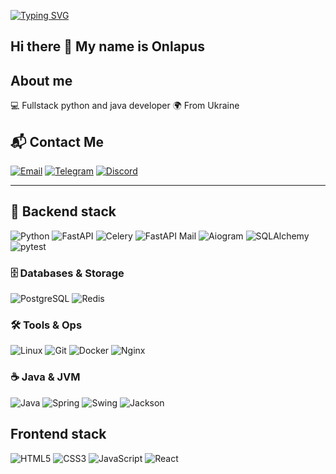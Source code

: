 [![Typing SVG](https://readme-typing-svg.herokuapp.com?font=Fira+Code&size=30&pause=1000&color=00FFAA&center=true&width=600&lines=Hey,+I'm+Onlapus;Async+Cutlet+in+Action;Backends,+Frontend,+Chaos)](https://git.io/typing-svg)

## Hi there 👋 My name is Onlapus

## About me
💻 Fullstack python and java developer 
🌍 From Ukraine


## 📬 Contact Me

[![Email](https://img.shields.io/badge/Email-onlapus@proton.me-cyan?style=for-the-badge&logo=gmail&logoColor=white)](mailto:onlapus@proton.me)
[![Telegram](https://img.shields.io/badge/Telegram-@onlapus-0088CC?style=for-the-badge&logo=telegram&logoColor=white)](https://t.me/onlapus)
[![Discord](https://img.shields.io/badge/Discord-onlapus-5865F2?style=for-the-badge&logo=discord&logoColor=white)](https://discordapp.com/users/onlapus)

---

## 🔹 Backend stack

![Python](https://img.shields.io/badge/Python-3776AB?style=for-the-badge&logo=python&logoColor=white)
![FastAPI](https://img.shields.io/badge/FastAPI-009688?style=for-the-badge&logo=fastapi&logoColor=white)
![Celery](https://img.shields.io/badge/Celery-4DB2FF?style=for-the-badge&logo=celery&logoColor=white)
![FastAPI Mail](https://img.shields.io/badge/FastAPI--Mail-5C5CFF?style=for-the-badge&logo=mailchimp&logoColor=white)
![Aiogram](https://img.shields.io/badge/Aiogram-0088CC?style=for-the-badge&logo=telegram&logoColor=white)
![SQLAlchemy](https://img.shields.io/badge/SQLAlchemy-136791?style=for-the-badge&logo=sqlalchemy&logoColor=white)
![pytest](https://img.shields.io/badge/pytest-0A9EDC?style=for-the-badge&logo=pytest&logoColor=white)

### 🗄 Databases & Storage
![PostgreSQL](https://img.shields.io/badge/PostgreSQL-336791?style=for-the-badge&logo=postgresql&logoColor=white)
![Redis](https://img.shields.io/badge/Redis-DC382D?style=for-the-badge&logo=redis&logoColor=white)

### 🛠 Tools & Ops
![Linux](https://img.shields.io/badge/Linux-FCC624?style=for-the-badge&logo=linux&logoColor=black)
![Git](https://img.shields.io/badge/Git-F05032?style=for-the-badge&logo=git&logoColor=white)
![Docker](https://img.shields.io/badge/Docker-2496ED?style=for-the-badge&logo=docker&logoColor=white)
![Nginx](https://img.shields.io/badge/Nginx-269539?style=for-the-badge&logo=nginx&logoColor=white)

### ☕ Java & JVM
![Java](https://img.shields.io/badge/Java-007396?style=for-the-badge&logo=java&logoColor=white)
![Spring](https://img.shields.io/badge/Spring-6DB33F?style=for-the-badge&logo=spring&logoColor=white)
![Swing](https://img.shields.io/badge/Swing-FF6F00?style=for-the-badge&logo=java&logoColor=white)
![Jackson](https://img.shields.io/badge/Jackson-29A9DE?style=for-the-badge&logo=java&logoColor=white)

## Frontend stack
![HTML5](https://img.shields.io/badge/HTML5-E34F26?style=for-the-badge&logo=html5&logoColor=white)
![CSS3](https://img.shields.io/badge/CSS3-1572B6?style=for-the-badge&logo=css3&logoColor=white)
![JavaScript](https://img.shields.io/badge/JavaScript-F7DF1E?style=for-the-badge&logo=javascript&logoColor=black)
![React](https://img.shields.io/badge/React-61DAFB?style=for-the-badge&logo=react&logoColor=black)
